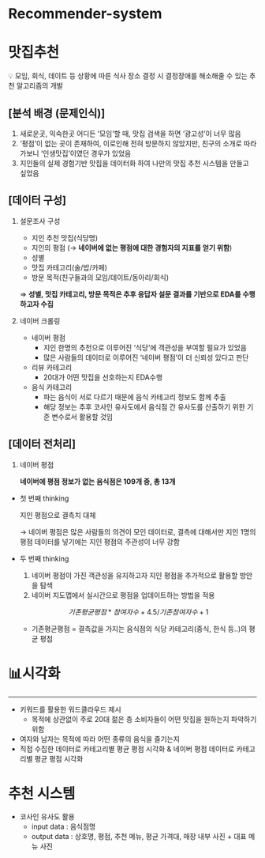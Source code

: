 # Recommender-system

# 맛집추천

<aside>
💡 모임, 회식, 데이트 등 상황에 따른 식사 장소 결정 시 결정장애를 해소해줄 수 있는 추천 알고리즘의 개발

</aside>

## [분석 배경 (문제인식)]

1. 새로운곳, 익숙한곳 어디든 ‘모임’할 때, 맛집 검색을 하면 ‘광고성’이 너무 많음
2. ‘평점’이 없는 곳이 존재하여, 이로인해 전혀 방문하지 않았지만, 친구의 소개로 따라가보니 ‘인생맛집’이였던 경우가 있었음
3. 지인들의 실제 경험기반 맛집을 데이터화 하여 나만의 맛집 추천 시스템을 만들고 싶었음 

## [데이터 구성]

1. 설문조사 구성
    - 지인 추천 맛집(식당명)
    - 지인의 평점 (→ **네이버에 없는 평점에 대한 경험자의 지표를 얻기 위함**)
    - 성별
    - 맛집 카테고리(술/밥/카페)
    - 방문 목적(친구들과의 모임/데이트/동아리/회식)
    
    ⇒ **성별, 맛집 카테고리, 방문 목적은 추후 응답자 설문 결과를 기반으로 EDA를 수행하고자 수집**
    
2. 네이버 크롤링
    - 네이버 평점
        - 지인 한명의 추천으로 이루어진 ‘식당’에 객관성을 부여할 필요가 있었음
        - 많은 사람들의 데이터로 이루어진 ‘네이버 평점’이 더 신뢰성 있다고 판단
    - 리뷰 카테고리
        - 20대가 어떤 맛집을 선호하는지 EDA수행
    - 음식 카테고리
        - 파는 음식이 서로 다르기 때문에 음식 카테고리 정보도 함께 추출
        - 해당 정보는 추후 코사인 유사도에서 음식점 간 유사도를 산출하기 위한 기준 변수로서 활용할 것임

## [데이터 전처리]

1. 네이버 평점

     **네이버에 평점 정보가 없는 음식점은 109개 중, 총 13개** 


- 첫 번째 thinking
    
    지인 평점으로 결측치 대체 
    
    → 네이버 평점은 많은 사람들의 의견이 모인 데이터로, 결측에 대해서만 지인 1명의 평점 데이터를 넣기에는 지인 평점의 주관성이 너무 강함
    
- 두 번째 thinking
    1. 네이버 평점이 가진 객관성을 유지하고자 지인 평점을 추가적으로 활용할 방안을 탐색
    2. 네이버 지도맵에서 실시간으로 평점을 업데이트하는 방법을 적용
        
    
    $$
    기존평균평점*참여자수 +4.5 / 기존 참여자수+1
    $$
    
    - 기존평균평점 = 결측값을 가지는 음식점의 식당 카테고리(중식, 한식 등..)의 평균 평점
     
# 📊시각화

---

- 키워드를 활용한 워드클라우드 제시
    - 목적에 상관없이 주로 20대 젊은 층 소비자들이 어떤 맛집을 원하는지 파악하기 위함
- 여자와 남자는 목적에 따라 어떤 종류의 음식을 즐기는지
- 직접 수집한 데이터로 카테고리별 평균 평점 시각화 & 네이버 평점 데이터로 카테고리별 평균 평점 시각화

# 추천 시스템
- 코사인 유사도 활용
    - input data : 음식점명
    - output data : 상호명, 평점, 추천 메뉴, 평균 가격대, 매장 내부 사진 + 대표 메뉴 사진
